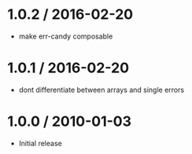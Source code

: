 
1.0.2 / 2016-02-20
==================

  * make err-candy composable

1.0.1 / 2016-02-20
==================

  * dont differentiate between arrays and single errors

1.0.0 / 2010-01-03
==================

  * Initial release
